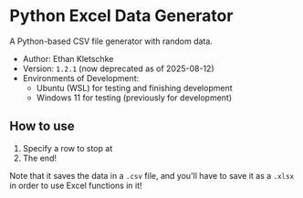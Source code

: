 # Python Excel Data Generator

A Python-based CSV file generator with random data.

- Author: Ethan Kletschke
- Version: `1.2.1` (now deprecated as of 2025-08-12)
- Environments of Development:
  - Ubuntu (WSL) for testing and finishing development
  - Windows 11 for testing (previously for development)

## How to use

1. Specify a row to stop at
2. The end!

Note that it saves the data in a `.csv` file, and you'll have to save it as a
`.xlsx` in order to use Excel functions in it!
